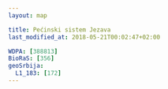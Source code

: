 ```yaml
---
layout: map

title: Pećinski sistem Jezava
last_modified_at: 2018-05-21T00:02:47+02:00

WDPA: [388813]
BioRaS: [356]
geoSrbija:
  L1_183: [172]
---
```

